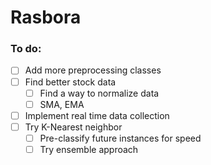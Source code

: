 # Rasbora

### To do: ###
- [ ] Add more preprocessing classes
- [ ] Find better stock data
  - [ ] Find a way to normalize data
  - [ ] SMA, EMA
- [ ] Implement real time data collection
- [ ] Try K-Nearest neighbor
  - [ ] Pre-classify future instances for speed
  - [ ] Try ensemble approach  

